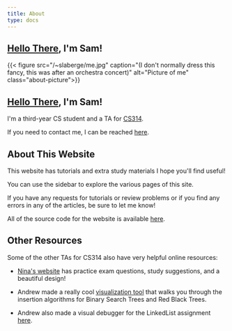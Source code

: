 ```yaml
---
title: About
type: docs
---
```


<div class="about-me-section" >

<div class="hello">


</div>

<h2 class="hello-mobile"> <a class="hidden-link" href="https://thumbs.gfycat.com/TangibleBareCopperbutterfly-size_restricted.gif">
    Hello There</a>, I'm Sam!</h2>

{{< figure src="/~slaberge/me.jpg" caption="(I don't normally dress this fancy, this was after an orchestra concert)" alt="Picture of me" class="about-picture">}}

<div class="about-text">

<h2 class="hello-desktop"> <a class="hidden-link" href="https://thumbs.gfycat.com/TangibleBareCopperbutterfly-size_restricted.gif">
    Hello There</a>, I'm Sam!</h2>

I'm a third-year CS student and a TA for 
[CS314](https://www.cs.utexas.edu/~scottm/cs314/index.htm).

If you need to contact me, I can be reached [here](mailto:samuel.laberge@utexas.edu).
</div>
</div>

## About This Website

This website has tutorials and extra study materials I hope you'll find useful!

You can use the sidebar to explore the various pages of this site.

If you have any requests for tutorials or review problems or if you find any errors
in any of the articles, be sure to let me know!

All of the source code for the website is available
[here](https://github.com/SamLab17/314-Website).

## Other Resources

Some of the other TAs for CS314 also have very helpful online resources:

* [Nina's website](https://www.cs.utexas.edu/~nina) has practice exam questions, 
study suggestions, and a beautiful design!

* Andrew made a really cool 
[visualization tool](https://andrew-william-smith.github.io/tree-explorer/) that 
walks you through the insertion algorithms for Binary Search Trees and Red Black Trees.

* Andrew also made a visual debugger for the LinkedList assignment 
[here](https://github.com/Andrew-William-Smith/CS314-LinkedListView). 
